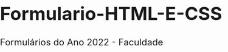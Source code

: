 # Formulario-HTML-E-CSS
Formulários do Ano 2022 - Faculdade

<!DOCTYPE HTML>
<html lang="pt-br">
    <head>
        <meta charset="utf-8"/>
        <title>Formulários</title>
        <style>
        body {
	
	           color: #fff;
	           font-size: 1.5em;
	           margin:0;
	           padding:0;
	           padding-bottom:60px;
            }
 
        fieldset{
	           color:#000; 
	           padding:8px;
	           background: #ccc;
	           text-align:left;
                  border:2px solid #F00;;
            }
 
        legend {
	           color:#F00; 
	           background:#FFFFFF;
	           padding:10px;
                   font-size:20px;
                   text-align:center;
                   font-weight: bold;
                   font-style: italic;
            }
           input{
                   background:#CCC;
                   color:#600;
                   font-weight: bold;
            }
        </style>
    </head>
    <body>
        <form action="teste.php" method="post" name="meu_formulario">
             <fieldset>
                <legend>Atributo required (requeridos) </legend>
                Login: <input type="text" name="login" required>
                Senha: <input type="password" name="senha" required>
                <p>
                Sexo:<br>
                <input type="radio" name="sexo" value="M" required>Masculino
                <input type="radio" name="sexo" value="F" required>Feminino
                <p>
       
                Selecione uma data: <input type="date" required>
                <p>
             </fieldset>  
             <fieldset>
                <legend>Atributos min, max e step</legend>    
                <input type=number min="0" max="100" step="10"><br />
             </fieldset>   
             <fieldset>
                <legend>Atributo pattern (padronizar) </legend>  
                Validação de apenas letras minúsculas: <input type="text" name="texto" required pattern="[a-z\s]+$" /><p>
                Validação apenas números:   <input type="text" name="numeros" required  pattern="[0-9]+$" /><p>
                Validação de uma data específica: <input type="date"  name="data" maxlength="10"  required  pattern="[0-9]{2}\/[0-9]{2}\/[0-9]{4}$" min="2010-01-01" max="2016-01-01" /><p>
                Validação de hora : <input type="time"  maxlength="8" name="hora" required pattern="[0-9]{2}:[0-9]{2} [0-9]{2}$" /> <p>
                Validação de número de telefone (xx) xxxx-xxxx: <input type="tel"  maxlength="15" name="telefone"  required pattern="\([0-9]{2}\) [0-9]{4,6}-[0-9]{3,4}$" /><p>
                Validação de e-mail: <input type="email" name="email" required pattern="[a-z0-9._%+-]+@[a-z0-9.-]+\.[a-z]{2,4}$" /><p>
             </fieldset>  
             <fieldset>
                <legend>O atributo placeholder (espaço reservado)</legend>      
                Mensagem de orientação: <input type="text" name="numeros" required  pattern="[0-9]+$" placeholder="digite apenas números" />
             </fieldset>
            <p>
            <input type="reset" value="limpe os dados do formulário">
            <p>
            <input type="submit" value="envie o formulário">
        </form>
    </body>
</html>
